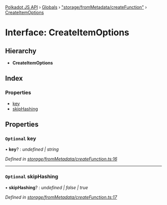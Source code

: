 [Polkadot JS API](../README.md) › [Globals](../globals.md) › ["storage/fromMetadata/createFunction"](../modules/_storage_frommetadata_createfunction_.md) › [CreateItemOptions](_storage_frommetadata_createfunction_.createitemoptions.md)

# Interface: CreateItemOptions

## Hierarchy

* **CreateItemOptions**

## Index

### Properties

* [key](_storage_frommetadata_createfunction_.createitemoptions.md#optional-key)
* [skipHashing](_storage_frommetadata_createfunction_.createitemoptions.md#optional-skiphashing)

## Properties

### `Optional` key

• **key**? : *undefined | string*

*Defined in [storage/fromMetadata/createFunction.ts:16](https://github.com/polkadot-js/api/blob/155fd0f8b1/packages/api-metadata/src/storage/fromMetadata/createFunction.ts#L16)*

___

### `Optional` skipHashing

• **skipHashing**? : *undefined | false | true*

*Defined in [storage/fromMetadata/createFunction.ts:17](https://github.com/polkadot-js/api/blob/155fd0f8b1/packages/api-metadata/src/storage/fromMetadata/createFunction.ts#L17)*
